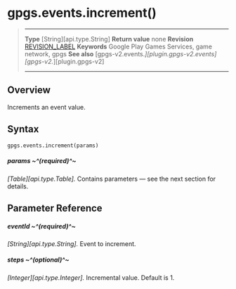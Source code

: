 # gpgs.events.increment()

> --------------------- ------------------------------------------------------------------------------------------
> __Type__              [String][api.type.String]
> __Return value__      none
> __Revision__          [REVISION_LABEL](REVISION_URL)
> __Keywords__          Google Play Games Services, game network, gpgs
> __See also__          [gpgs-v2.events.*][plugin.gpgs-v2.events]
>                       [gpgs-v2.*][plugin.gpgs-v2]
> --------------------- ------------------------------------------------------------------------------------------

## Overview

Increments an event value.

## Syntax

	gpgs.events.increment(params)

##### params ~^(required)^~
_[Table][api.type.Table]._ Contains parameters — see the next section for details.

## Parameter Reference

##### eventId ~^(required)^~
_[String][api.type.String]._ Event to increment.

##### steps ~^(optional)^~
_[Integer][api.type.Integer]._ Incremental value. Default is 1.